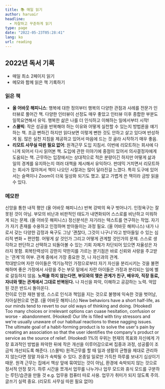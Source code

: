 ```yaml
---
title: 📚 매일 읽기
author: haruair
headline:
  - 자잘하고 꾸준하게 읽기
type: page
date: "2022-05-23T05:28:41"
lang: ko
url: reading
---
```


## 2022년 독서 기록

- 매일 최소 2페이지 읽기
- 메모와 함께 읽은 책 기록하기


### 읽은 책

- **올 어바웃 해피니스**: 행복에 대한 정의부터 행복의 다양한 관점과 사례를 전문가 인터뷰로 풀어간 책. 다양한 인터뷰이 선정도 매우 좋았고 인터뷰 이후 종합한 부분도 일목요연해서 유익. 행복한 삶은 나를 더 인식하고 이해하는 일에서부터 시작!
- **스몰빅**: 작은 성공을 반복해야 하는 이유와 어떻게 실천할 수 있는지 방법론을 얘기하는 책. 조금 뻔하긴 하지만 읽다보면 이렇게 뻔한 것도 안하고 살고 있다며 반성하게 됨. 많은 실천 지침을 제공하고 있어서 마음에 드는 것 골라 시작하기 매우 좋음.
- **리모트 사무실 따윈 필요 없어**: 원격근무 도입 지침서. 이번에 리모트하는 회사에 다니게 되어서 다시 읽어본 책. 도입에 관한 이야기에 중점이 있어서 의사결정자에게 도움되는 책. 근무하는 입장에서는 상대적으로 적은 분량이긴 하지만 어떻게 삶과 일의 경계를 유지하는지 여러 대책을 제시해서 유익하다. 판데믹 거치면서 리모트하는 회사가 많아져서 책이 나오던 시절과는 많이 달라진걸 느꼈다. 특히 도구에 있어서는 슬랙이나 Zoom이 더욱 일상화 되기도 했고. 얇고 가볍게 쓴 책이라 금방 읽을 수 있다.

### 메모판

<tile-calendar 
  start-date="2022-05-23"
  end-date="2022-12-31">
  <log date="2022-05-23">신앙을 통한 내적 평안 (올 어바웃 해피니스)</log>
  <log date="2022-05-24">반복 강박의 욕구 벗어나기. 인정욕구는 잘못된 것이 아님.
  부모의 비난과 비판적인 태도가 내면화되어 스스로를 비난하고 미워하게 되는 문제. (올 어바웃 해피니스)</log>
  <log date="2022-05-25">정신분석은 자기라는 텍스트를 연구하는 작업.
  자기가 자기 존재를 수용하고 인정하며 받아들이는 과정 필요. (올 어바웃 해피니스)</log>
  <log date="2022-05-30">
  내가 나로서 갖는 다양한 감정과 욕구도 그냥 '괜찮다, 그것이 나구나'라고 받아들일 수 있는 심리적 변화 = 편안함.
  어떻게 살 것인가 그리고 어떻게 관계할 것인가의 문제.
  스스로 생각하고 판단하고 선택하고 되돌아볼 수 있는 기회 자체가 차단되어 있으면 자율성은 자라지 못함.
  회복탄력성이 강한지 약한지를 가르는 분기점은 바로 신뢰와 사랑을 주고받는 '관계'의 여부.
  관계 중에서 가장 중요한 것, 나 자신과의 관계.
  <br />
  학대받으며 자란 아이들은 역기능적인 가정으로부터 자기 자신을 분리시키는 것을 불편해하며 좋은 가정에서 사랑을 주는 부모 밑에서 자란 아이들은 가정과 분리되는 일에 별로 갈등하지 않음. 
  **노력을 하지 않는다면, 부모와의 맺은 관계가 친구, 배우자, 직장 동료, 자녀와 맺는 관계에서 그대로 반복된다.** 나 자신을 파악, 이해하고 공감하는 노력. 억압된 것은 반드시 돌아온다.<br />
  전이로 인한 재현 발생, 스스로 인식과 책임을 지는 것으로 불행에 익숙한 것을 벗어남, 자아실현으로 연결. (올 어바웃 해피니스)</log>
  <log date="2022-05-31">New behaviors have a short half-life, as our minds tend to revert to our old ways of thinking and doing. (Hooked)</log>
  <log date="2022-06-02">Too many choices or irrelevant options can cuase hesitation, confusion or worse - abandonment. (Hooked)</log>
  <log date="2022-06-06">Our life is filled with tiny stressors and we're usually unaware of our habitual reactions to these nagging issues.
  <br />
  The ultimate goal of a habit-forming product is to solve the user's pain by creating an association so that the user identifies the company's product or service as the source of relief.
  (Hooked)</log>
  <log date="2022-06-09">1%의 우위는 현재의 목표와 자신에게 가장 효과적인 방법을 파악한 뒤에 작은 개선을 이루어감으로써 집중과 과정, 성공률이 조금씩 개선되도록 해준다. (스몰빅)</log>
  <log date="2022-06-11">
  원격근무를 할 때 일과 생활의 균형을 제대로 관리하지 않는다면 정말 자유가 속박될 수 있다. 온종일 일로만 가득찬 하루를 보내기 십상이기 때문.
  원격 근무는 집에서 책상 앞에 묶여있는 것이 아님, 환경에 속박되지 않는 것으로 정서적 안정 찾기.
  하루 시간을 쪼개서 업무를 나누거나 업무 모드와 휴식 모드를 구분하는 루틴/습관을 만들 것 e.g. 업무용 컴퓨터 따로 사용.
  업무가 취미가 되지 않도록 주의.
  글쓰기 실력 중요. (리모트 사무실 따윈 필요 없어)
  </log>
</tile-calendar>
